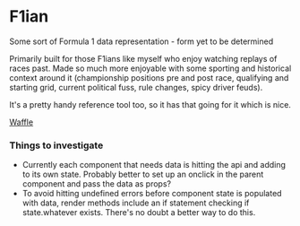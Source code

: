 # F1ian
Some sort of Formula 1 data representation - form yet to be determined

Primarily built for those F1ians like myself who enjoy watching replays of races past. Made so much more enjoyable with some sporting and historical context around it (championship positions pre and post race, qualifying and starting grid, current political fuss, rule changes, spicy driver feuds).

It's a pretty handy reference tool too, so it has that going for it which is nice. 

[Waffle](https://waffle.io/andrew-rayco/f1)

### Things to investigate
- Currently each component that needs data is hitting the api and adding to its own state. Probably better to set up an onclick in the parent component and pass the data as props?
- To avoid hitting undefined errors before component state is populated with data, render methods include an if statement checking if state.whatever exists. There's no doubt a better way to do this.

